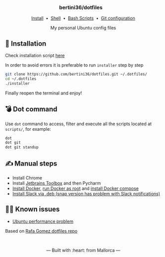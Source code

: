 <h3 align="center">
    bertini36/dotfiles
    <a href="linux">
        <img height="12" src="https://cdn.jsdelivr.net/npm/simple-icons@latest/icons/linux.svg" />
    </a>
</h3>
<p align="center">
  <a href="#-installation">Install</a>&nbsp;&nbsp;•&nbsp;
  <a href="shell">Shell</a>&nbsp;&nbsp;•&nbsp;
  <a href="scripts">Bash Scripts</a>&nbsp;&nbsp;•&nbsp;
  <a href="git/.gitconfig">Git configuration</a>
</p>
<p align="center">
My personal Ubuntu config files
</p>

## 🚀 Installation
Check installation script [here](installer)

In order to avoid errors it is preferable to run `installer` step by step
```bash
git clone https://github.com/bertini36/dotfiles.git ~/.dotfiles/
cd ~/.dotfiles
./installer
```
Finally reopen the terminal and enjoy! 

## 💣️ Dot command
Use `dot` command to access, filter and execute all the scripts located at 
`scripts/`, for example:
```bash
dot
dot git
dot git standup
```

## ✍️ Manual steps
- Install Chrome
- Install <a href="https://www.jetbrains.com/toolbox-app/">Jetbrains Toolbox</a> and then Pycharm
- <a href="https://docs.docker.com/engine/install/ubuntu/" target="_blank">Install Docker</a>,
  <a href="https://docs.docker.com/engine/install/linux-postinstall/" target="_blank">run Docker as root</a> and 
  <a href="https://docs.docker.com/compose/install/" target="_blank">install Docker compose</a> 
- <a href="https://slack.com/intl/en-es/downloads/linux" target="_blank">Install Slack via .deb (snap version has problem with Slack notifications)</a>

## 🕵️‍♂️ Known issues
- <a href="https://askubuntu.com/questions/1021748/set-cpu-governor-to-performance-in-18-04" target="_blank">Ubuntu performance problem</a>

Based on <a href="https://github.com/rgomezcasas/dotfiles" target="_blank">Rafa Gomez dotfiles repo</a>

<br />
<p align="center">&mdash; Built with :heart: from Mallorca &mdash;</p>